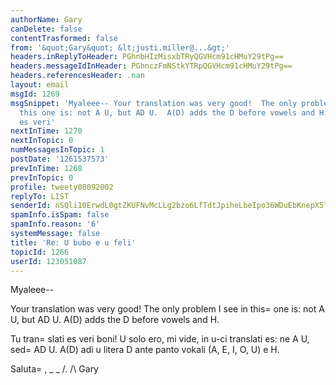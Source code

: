 ```yaml
---
authorName: Gary
canDelete: false
contentTrasformed: false
from: '&quot;Gary&quot; &lt;justi.miller@...&gt;'
headers.inReplyToHeader: PGhnbHIzMisxbTRyQGVHcm91cHMuY29tPg==
headers.messageIdInHeader: PGhnczFmNStkYTRpQGVHcm91cHMuY29tPg==
headers.referencesHeader: .nan
layout: email
msgId: 1269
msgSnippet: 'Myaleee-- Your translation was very good!  The only problem I see in
  this one is: not A U, but AD U.  A(D) adds the D before vowels and H. Tu translati
  es veri'
nextInTime: 1270
nextInTopic: 0
numMessagesInTopic: 1
postDate: '1261537573'
prevInTime: 1268
prevInTopic: 0
profile: tweety08092002
replyTo: LIST
senderId: nSQli10ErwdL0gtZKUFNvMcLLg2bzo6LfTdtJpiheLbeIpo36WDuEbKnepX5lq0UASFxEF_WtenJPM8y5o0Ww_WhaANB
spamInfo.isSpam: false
spamInfo.reason: '6'
systemMessage: false
title: 'Re: U bubo e u feli'
topicId: 1266
userId: 123051087
---
```


Myaleee--
 
Your translation was very good!  The only problem I see in this=
 one is: not A U, but AD U.  A(D) adds the D before vowels and H.
 
Tu tran=
slati es veri boni!  U solo ero, mi vide, in u-ci translati es: ne A U, sed=
 AD U.  A(D) adi u litera D ante panto vokali (A, E, I, O, U) e H.
 
Saluta=
,
_ _
/.
/\   Gary
##



